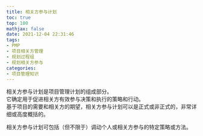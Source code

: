 ```yaml
---
title: 相关方参与计划
toc: true
top: 100
mathjax: false
date: 2021-12-04 22:31:46
tags:
- PMP
- 项目相关方管理
- 规划过程组
- 规划相关方参与
categories:
- 项目管理知识
---
```

相关方参与计划是项目管理计划的组成部分。  
它确定用于促进相关方有效参与决策和执行的策略和行动。  
基于项目的需要和相关方的期望，相关方参与计划可以是正式或非正式的，非常详细或高度概括的。

相关方参与计划可包括（但不限于）调动个人或相关方参与的特定策略或方法。
